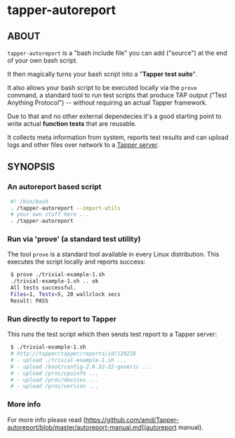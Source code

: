 # tapper-autoreport

## ABOUT

`tapper-autoreport` is a "bash include file" you can add ("source") at
the end of your own bash script.

It then magically turns your bash script into a "**Tapper test
suite**".

It also allows your bash script to be executed locally via the `prove`
command, a standard tool to run test scripts that produce TAP output
("Test Anything Protocol") -- without requiring an actual Tapper
framework.

Due to that and no other external dependecies it's a good starting
point to write actual **function tests** that are reusable.

It collects meta information from system, reports test results and can
upload logs and other files over network to a
[Tapper server](http://github.com/amd/Tapper-Reports-Receiver).

## SYNOPSIS

### An autoreport based script

```bash
 #! /bin/bash
 . /tapper-autoreport --import-utils
 # your own stuff here ...
 . /tapper-autoreport
```

### Run via 'prove' (a standard test utility)

The tool `prove` is a standard tool available in every Linux
distribution. This executes the script locally and reports success:

```bash
 $ prove ./trivial-example-1.sh
 ./trivial-example-1.sh .. ok
 All tests successful.
 Files=1, Tests=5, 20 wallclock secs
 Result: PASS
```


### Run directly to report to Tapper

This runs the test script which then sends test report to a Tapper
server:

```bash
 $ ./trivial-example-1.sh
 # http://tapper/tapper/reports/id/129218
 # - upload ./trivial-example-1.sh ...
 # - upload /boot/config-2.6.32-22-generic ...
 # - upload /proc/cpuinfo ...
 # - upload /proc/devices ...
 # - upload /proc/version ...
```

### More info

For more info please read
[https://github.com/amd/Tapper-autoreport/blob/master/autoreport-manual.md](autoreport
manual).
